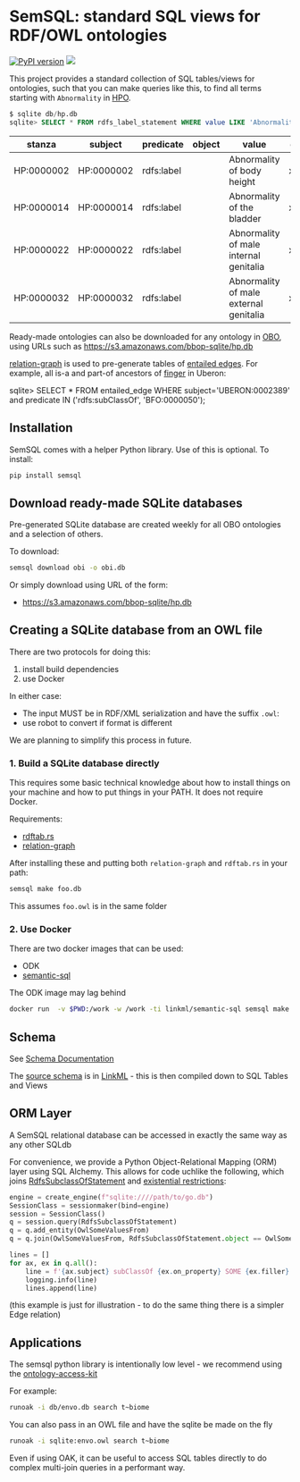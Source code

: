 # SemSQL: standard SQL views for RDF/OWL ontologies

[![PyPI version](https://badge.fury.io/py/semsql.svg)](https://badge.fury.io/py/semsql)
![](https://github.com/incatools/semantic-sql/workflows/Build/badge.svg)


This project provides a standard collection of SQL tables/views for ontologies, such that you can make queries like this,
to find all terms starting with `Abnormality` in [HPO](https://obofoundry.org/ontology/hp).

```sql
$ sqlite db/hp.db
sqlite> SELECT * FROM rdfs_label_statement WHERE value LIKE 'Abnormality of %';
```

|stanza|subject|predicate|object|value|datatype|language|
|---|---|---|---|---|---|---|
|HP:0000002|HP:0000002|rdfs:label||Abnormality of body height|xsd:string||
|HP:0000014|HP:0000014|rdfs:label||Abnormality of the bladder|xsd:string||
|HP:0000022|HP:0000022|rdfs:label||Abnormality of male internal genitalia|xsd:string||
|HP:0000032|HP:0000032|rdfs:label||Abnormality of male external genitalia|xsd:string||


Ready-made ontologies can also be downloaded for any ontology in [OBO](http://obofoundry.org), using URLs such as https://s3.amazonaws.com/bbop-sqlite/hp.db

[relation-graph](https://github.com/balhoff/relation-graph/) is used to pre-generate tables of [entailed edges](https://incatools.github.io/semantic-sql/EntailedEdge/). For example,
all is-a and part-of ancestors of [finger](http://purl.obolibrary.org/obo/UBERON_0002389) in Uberon:

sqlite> SELECT * FROM entailed_edge WHERE subject='UBERON:0002389' and predicate IN ('rdfs:subClassOf', 'BFO:0000050');


## Installation

SemSQL comes with a helper Python library. Use of this is optional. To install:

```bash
pip install semsql
```

## Download ready-made SQLite databases

Pre-generated SQLite database are created weekly for all OBO ontologies and a selection of others.

To download:

```bash
semsql download obi -o obi.db
```

Or simply download using URL of the form:

- https://s3.amazonaws.com/bbop-sqlite/hp.db

## Creating a SQLite database from an OWL file

There are two protocols for doing this:

1. install build dependencies
2. use Docker

In either case:

- The input MUST be in RDF/XML serialization and have the suffix `.owl`:
- use robot to convert if format is different

We are planning to simplify this process in future.

### 1. Build a SQLite database directly

This requires some basic technical knowledge about how to install things on your machine
and how to put things in your PATH. It does not require Docker.

Requirements:

- [rdftab.rs](https://github.com/ontodev/rdftab.rs)
- [relation-graph](https://github.com/balhoff/relation-graph)

After installing these and putting both `relation-graph` and `rdftab.rs` in your path:

```bash
semsql make foo.db
```

This assumes `foo.owl` is in the same folder

### 2. Use Docker

There are two docker images that can be used:

- ODK
- [semantic-sql](https://hub.docker.com/repository/docker/linkml/semantic-sql)

The ODK image may lag behind

```bash
docker run  -v $PWD:/work -w /work -ti linkml/semantic-sql semsql make foo.db
```

## Schema

See [Schema Documentation](https://incatools.github.io/semantic-sql/)

The [source schema](https://github.com/INCATools/semantic-sql/tree/main/src/semsql/linkml) is in [LinkML](https://linkml.io) - this is then compiled down to SQL Tables and Views

## ORM Layer

A SemSQL relational database can be accessed in exactly the same way as any other SQLdb

For convenience, we provide a Python Object-Relational Mapping (ORM) layer using SQL Alchemy.
This allows for code uchlike the following, which joins [RdfsSubclassOfStatement](https://incatools.github.io/semantic-sql/RdfsSubclassOfStatement) and [existential restrictions](https://incatools.github.io/semantic-sql/OwlSomeValuesFrom):

```python
engine = create_engine(f"sqlite:////path/to/go.db")
SessionClass = sessionmaker(bind=engine)
session = SessionClass()
q = session.query(RdfsSubclassOfStatement)
q = q.add_entity(OwlSomeValuesFrom)
q = q.join(OwlSomeValuesFrom, RdfsSubclassOfStatement.object == OwlSomeValuesFrom.id)

lines = []
for ax, ex in q.all():
    line = f'{ax.subject} subClassOf {ex.on_property} SOME {ex.filler}'
    logging.info(line)
    lines.append(line)
```    

(this example is just for illustration - to do the same thing there is a simpler Edge relation)

## Applications

The semsql python library is intentionally low level - we recommend using the [ontology-access-kit](https://github.com/INCATools/ontology-access-kit)

For example:

```bash
runoak -i db/envo.db search t~biome
```

You can also pass in an OWL file and have the sqlite be made on the fly

```bash
runoak -i sqlite:envo.owl search t~biome
```

Even if using OAK, it can be useful to access SQL tables directly to do complex multi-join queries in a performant way.

